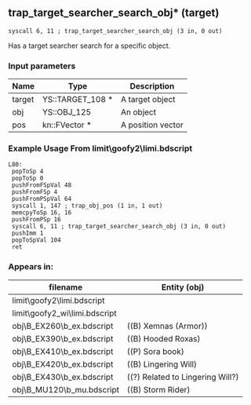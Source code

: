 ## trap_target_searcher_search_obj* (target)

`syscall 6, 11 ; trap_target_searcher_search_obj (3 in, 0 out)`

Has a target searcher search for a specific object.

### Input parameters
| Name | Type | Description
|------|------|------------
| target   | YS::TARGET_108 *   | A target object
| obj   | YS::OBJ_125   | An object
| pos   | kn::FVector *   | A position vector


### Example Usage From limit\goofy2\limi.bdscript
```plaintext
L80:
 popToSp 4
 popToSp 0
 pushFromFSpVal 48
 pushFromFSp 4
 pushFromPSpVal 64
 syscall 1, 147 ; trap_obj_pos (1 in, 1 out)
 memcpyToSp 16, 16
 pushFromPSp 16
 syscall 6, 11 ; trap_target_searcher_search_obj (3 in, 0 out)
 pushImm 1
 popToSpVal 104
 ret
```


### Appears in:
| filename | Entity (obj)
|----------|-------------
| limit\goofy2\limi.bdscript       |           
| limit\goofy2_wi\limi.bdscript       |           
| obj\B_EX260\b_ex.bdscript       | ((B) Xemnas (Armor))          
| obj\B_EX390\b_ex.bdscript       | ((B) Hooded Roxas)          
| obj\B_EX410\b_ex.bdscript       | ((P) Sora book)          
| obj\B_EX420\b_ex.bdscript       | ((B) Lingering Will)          
| obj\B_EX430\b_ex.bdscript       | ((?) Related to Lingering Will?)          
| obj\B_MU120\b_mu.bdscript       | ((B) Storm Rider)          



